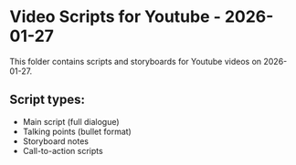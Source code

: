 # Video Scripts for Youtube - 2026-01-27

This folder contains scripts and storyboards for Youtube videos on 2026-01-27.

## Script types:
- Main script (full dialogue)
- Talking points (bullet format)
- Storyboard notes
- Call-to-action scripts
